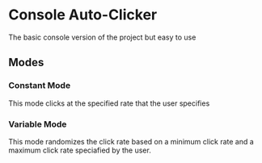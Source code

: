 # Console Auto-Clicker
The basic console version of the project but easy to use
## Modes
### Constant Mode
This mode clicks at the specified rate that the user specifies
### Variable Mode
This mode randomizes the click rate based on a minimum click rate and a maximum click rate speciafied by the user.
